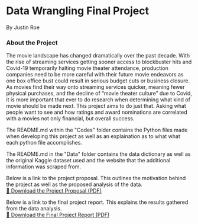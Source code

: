 # Data Wrangling Final Project

By Justin Roe

### About the Project

The movie landscape has changed dramatically over the past decade. With the rise of streaming services getting sooner access to blockbuster hits and Covid-19 temporarily halting movie theater attendance, production companies need to be more careful with their future movie endeavors as one box office bust could result in serious budget cuts or business closure. As movies find their way onto streaming services quicker, meaning fewer physical purchases, and the decline of “movie theater culture” due to Covid, it is more important that ever to do research when determining what kind of movie should be made next. This project aims to do just that. Asking what people want to see and how ratings and award nominations are correlated with a movies not only financial, but overall success.

The README.md within the "Codes" folder contains the Python files made when developing this project as well as an explaination as to what what each python file accomplishes.

The README.md in the "Data" folder contains the data dictionary as well as the original Kaggle dataset used and the website that the additional information was scraped from.

Below is a link to the project proposal. This outlines the motivation behind the project as well as the proposed analysis of the data.  
[📄 Download the Project Proposal (PDF)](https://github.com/user-attachments/files/20030963/Project.Proposal.Data.Wrangling.pdf)

Below is a link to the final project report. This explains the results gathered from the data analysis.  
[📄 Download the Final Project Report (PDF)](https://github.com/user-attachments/files/20134067/Data.Wrangling.Final.Project.Report.pdf)

